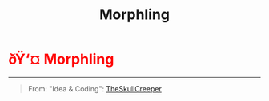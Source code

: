 ﻿---
lang: en-US
title: Morphling
prev:
next:
---

# <font color="red">ðŸ‘¤ <b>Morphling</b></font> <Badge text="Support" type="tip" vertical="middle"/>
---

> From: "Idea & Coding": [TheSkullCreeper](https://github.com/Loonie-Toons)
